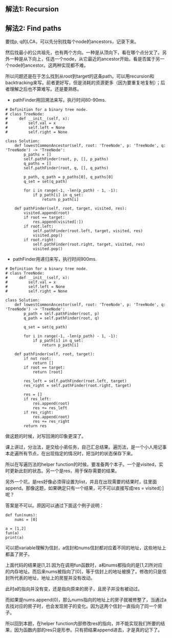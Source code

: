 ## 解法1: Recursion

## 解法2: Find paths

要找p, q的LCA，可以先分别找每个node的ancestors，记录下来。

然后找最小的公共祖先，也有两个方向。一种是从顶向下，看在哪个点分叉了。另外一种是从下向上，任选一个node，从它最近的ancestor开始，看是否属于另一个node的ancestor。这两种实现都不难。

所以问题还是在于怎么找到从root到target的这条path。可以用recursion和backtracking来写。前者更好写，但是消耗的资源更多（因为要重复地复制）；后者理解之后也不算难写。还是要熟练。


- pathFinder用回溯法来写。执行时间80-90ms.
```
# Definition for a binary tree node.
# class TreeNode:
#     def __init__(self, x):
#         self.val = x
#         self.left = None
#         self.right = None

class Solution:
    def lowestCommonAncestor(self, root: 'TreeNode', p: 'TreeNode', q: 'TreeNode') -> 'TreeNode':
        p_paths = []
        self.pathFinder(root, p, [], p_paths)
        q_paths = []
        self.pathFinder(root, q, [], q_paths)
        
        p_path, q_path = p_paths[0], q_paths[0]
        q_set = set(q_path)
        
        for i in range(-1, -len(p_path) - 1, -1):
            if p_path[i] in q_set:
                return p_path[i]
        
    def pathFinder(self, root, target, visited, res):
        visited.append(root)
        if root == target:
            res.append(visited[:])
        if root.left:
            self.pathFinder(root.left, target, visited, res)
            visited.pop()
        if root.right:
            self.pathFinder(root.right, target, visited, res)
            visited.pop()

```

- pathFinder用递归来写，执行时间900ms.

```
# Definition for a binary tree node.
# class TreeNode:
#     def __init__(self, x):
#         self.val = x
#         self.left = None
#         self.right = None

class Solution:
    def lowestCommonAncestor(self, root: 'TreeNode', p: 'TreeNode', q: 'TreeNode') -> 'TreeNode':
        p_path = self.pathFinder(root, p)
        q_path = self.pathFinder(root, q)
        
        q_set = set(q_path)
        
        for i in range(-1, -len(p_path) - 1, -1):
            if p_path[i] in q_set:
                return p_path[i]
        
    def pathFinder(self, root, target):
        if not root:
            return []
        if root == target:
            return [root]
      
        res_left = self.pathFinder(root.left, target)
        res_right = self.pathFinder(root.right, target)
        
        res = []
        if res_left:
            res.append(root)
            res += res_left
        if res_right:
            res.append(root)
            res += res_right
        return res
```

做这题的时候，对写回溯的印象更深了。

课上讲过，分治法，是交给小弟任务，自己汇总结果。遍历法，是一个小人用记事本走遍所有节点，在出现指定的情况时，把当时的状态保存下来。

所以在写遍历法的helper function的时候，要准备两个本子。一个是visited，实时更新此刻的状态。另一个是res，用于保存需要的结果。

另外一个坑，是res好像必须得设置为list，并且在出现需要的结果时，往里面append。那像这题，如果确定只有一个结果，可不可以直接写成res = visited[:]呢？

答案是不可以。原因可以通过下面这个例子说明：

```
def fun(nums):
    nums = [0]

a = [1,2]
fun(a)
print(a)
```
可以把variable理解为信封，a信封和nums信封都对应着不同的地址，这些地址上都盖了房子。

上面代码的结果是[1,2].因为在调用fun函数时，a和nums都指向的是[1,2]所对应的内存地址。而后来nums被指向了[0]，等于信封上的地址被换了。修改的只是信封所代表的地址，地址上的房屋并没有改动。

此时a的指向并没有变，还是指向原来的房子，且房子并没有被动过。

而如果是nums.append(0)，那么nums指向的地址上的房子就被修整了，当通过a去找对应的房子时，也会发现房子的变化。因为这两个信封一直指向了同一个房子。

所以回到本题，在helper function内部修改res的指向，并不能实现我们所要的结果，因为函数内部的res只是形参。只有把结果append进去，才是真的记下了。






